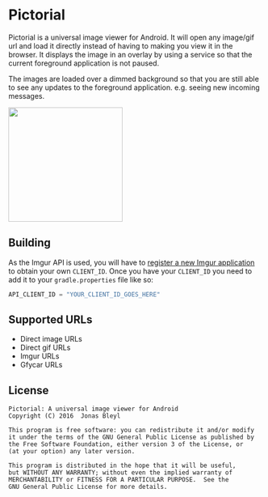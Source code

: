 # Pictorial

Pictorial is a universal image viewer for Android. It will open any image/gif url and load it directly instead of having to making you view it in the browser. It displays the image in an overlay by using a service so that the current foreground application is not paused. 

The images are loaded over a dimmed background so that you are still able to see any updates to the foreground application. e.g. seeing new incoming messages. 

<img src="http://i.imgur.com/fmNAfDd.png" width="226">

## Building

As the Imgur API is used, you will have to <a href="https://imgur.com/account/settings/apps">register a new Imgur application</a> to obtain your own `CLIENT_ID`. Once you have your `CLIENT_ID` you need to add it to your `gradle.properties` file like so:

```gradle
API_CLIENT_ID = "YOUR_CLIENT_ID_GOES_HERE"
```

## Supported URLs
* Direct image URLs
* Direct gif URLs
* Imgur URLs
* Gfycar URLs


License
-------

    Pictorial: A universal image viewer for Android
    Copyright (C) 2016  Jonas Bleyl

    This program is free software: you can redistribute it and/or modify
    it under the terms of the GNU General Public License as published by
    the Free Software Foundation, either version 3 of the License, or
    (at your option) any later version.

    This program is distributed in the hope that it will be useful,
    but WITHOUT ANY WARRANTY; without even the implied warranty of
    MERCHANTABILITY or FITNESS FOR A PARTICULAR PURPOSE.  See the
    GNU General Public License for more details.
